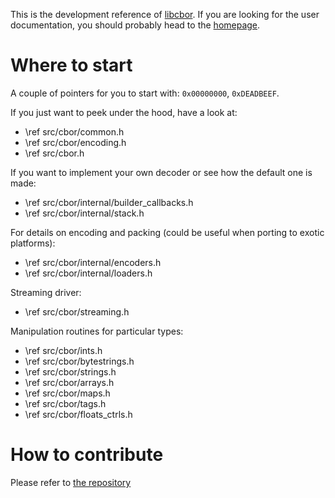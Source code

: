 

This is the development reference of [libcbor](http://libcbor.org/). If you are looking for the user documentation, you should probably head to the [homepage](http://libcbor.org/).


# Where to start

A couple of pointers for you to start with: `0x00000000`, `0xDEADBEEF`.

If you just want to peek under the hood, have a look at:
 - \ref src/cbor/common.h
 - \ref src/cbor/encoding.h
 - \ref src/cbor.h

If you want to implement your own decoder or see how the default one is made:
 - \ref src/cbor/internal/builder_callbacks.h
 - \ref src/cbor/internal/stack.h

For details on encoding and packing (could be useful when porting to exotic platforms):
 - \ref src/cbor/internal/encoders.h
 - \ref src/cbor/internal/loaders.h

Streaming driver:
 - \ref src/cbor/streaming.h

Manipulation routines for particular types:
 - \ref src/cbor/ints.h
 - \ref src/cbor/bytestrings.h
 - \ref src/cbor/strings.h
 - \ref src/cbor/arrays.h
 - \ref src/cbor/maps.h
 - \ref src/cbor/tags.h
 - \ref src/cbor/floats_ctrls.h

# How to contribute

Please refer to [the repository](https://github.com/PJK/libcbor)

